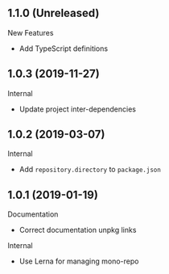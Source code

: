 ## 1.1.0 (Unreleased)

New Features

- Add TypeScript definitions

## 1.0.3 (2019-11-27)

Internal

- Update project inter-dependencies

## 1.0.2 (2019-03-07)

Internal

- Add `repository.directory` to `package.json`

## 1.0.1 (2019-01-19)

Documentation

- Correct documentation unpkg links

Internal

- Use Lerna for managing mono-repo

